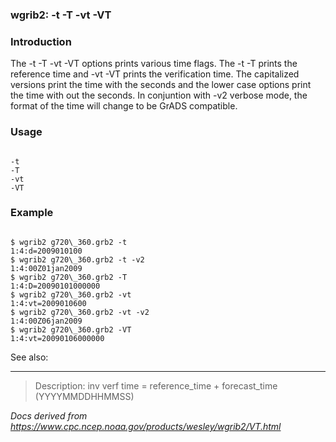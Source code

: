 
### wgrib2: -t -T -vt -VT



### Introduction



The -t -T -vt -VT options prints various time flags.
The -t -T prints the reference time
and -vt -VT prints the verification time.
The capitalized versions print the time with the seconds
and the lower case options print the time with out the seconds.
In conjuntion with -v2 verbose mode, the
format of the time will change to be GrADS compatible.

### Usage



```

-t
-T
-vt
-VT

```

### Example




```

$ wgrib2 g720\_360.grb2 -t
1:4:d=2009010100
$ wgrib2 g720\_360.grb2 -t -v2
1:4:00Z01jan2009
$ wgrib2 g720\_360.grb2 -T
1:4:D=20090101000000
$ wgrib2 g720\_360.grb2 -vt
1:4:vt=2009010600
$ wgrib2 g720\_360.grb2 -vt -v2
1:4:00Z06jan2009
$ wgrib2 g720\_360.grb2 -VT
1:4:vt=20090106000000

```


See also: 






----

>Description: inv          verf time = reference_time + forecast_time (YYYYMMDDHHMMSS)

_Docs derived from <https://www.cpc.ncep.noaa.gov/products/wesley/wgrib2/VT.html>_